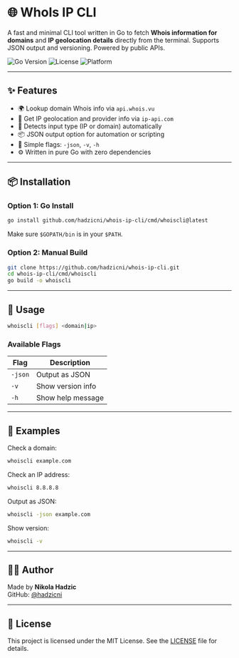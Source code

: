 # 🌐 WhoIs IP CLI

A fast and minimal CLI tool written in Go to fetch **Whois information for domains** and **IP geolocation details** directly from the terminal. Supports JSON output and versioning. Powered by public APIs.

![Go Version](https://img.shields.io/badge/Go-1.24+-blue?logo=go)
![License](https://img.shields.io/badge/license-Apache--2.0-blue)
![Platform](https://img.shields.io/badge/platform-macOS%20%7C%20Linux%20%7C%20Windows-lightgrey)

---

## ✨ Features

- 🌍 Lookup domain Whois info via `api.whois.vu`
- 📍 Get IP geolocation and provider info via `ip-api.com`
- 🔎 Detects input type (IP or domain) automatically
- 📦 JSON output option for automation or scripting
- 🧾 Simple flags: `-json`, `-v`, `-h`
- ⚙️ Written in pure Go with zero dependencies

---

## 📦 Installation

### Option 1: Go Install

```bash
go install github.com/hadzicni/whois-ip-cli/cmd/whoiscli@latest
```

Make sure `$GOPATH/bin` is in your `$PATH`.

### Option 2: Manual Build

```bash
git clone https://github.com/hadzicni/whois-ip-cli.git
cd whois-ip-cli/cmd/whoiscli
go build -o whoiscli
```

---
## 🚀 Usage

```bash
whoiscli [flags] <domain|ip>
```

### Available Flags

| Flag        | Description                 |
|-------------|-----------------------------|
| `-json`     | Output as JSON              |
| `-v`        | Show version info           |
| `-h`        | Show help message           |

---

## 🔧 Examples

Check a domain:

```bash
whoiscli example.com
```

Check an IP address:

```bash
whoiscli 8.8.8.8
```

Output as JSON:

```bash
whoiscli -json example.com
```

Show version:

```bash
whoiscli -v
```

---

## 👨‍💻 Author

Made by **Nikola Hadzic**  
GitHub: [@hadzicni](https://github.com/hadzicni)

---

## 📄 License

This project is licensed under the MIT License. See the [LICENSE](./LICENSE) file for details.
